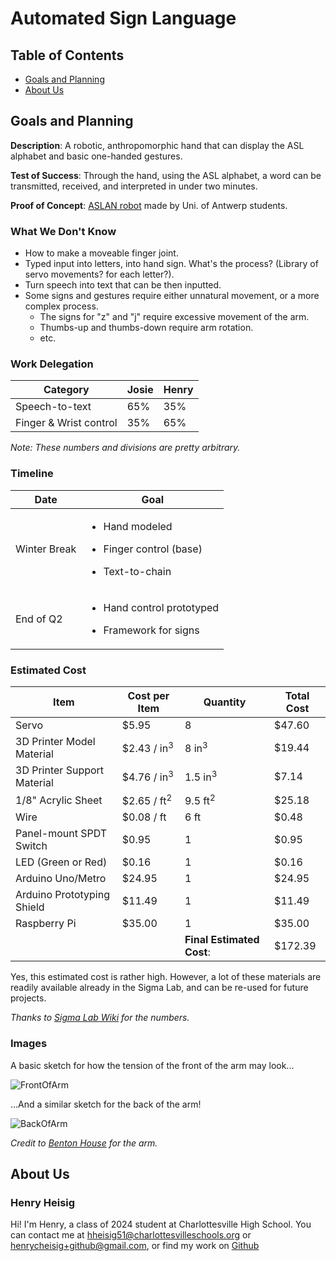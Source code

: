 # Automated Sign Language

## Table of Contents

- [Goals and Planning](#Goals-and-Planning)
- [About Us](#About-Us)

## Goals and Planning

**Description**: A robotic, anthropomorphic hand that can display the ASL alphabet and basic one-handed gestures.

**Test of Success**: Through the hand, using the ASL alphabet, a word can be transmitted, received, and interpreted in under two minutes.

**Proof of Concept**: [ASLAN robot](https://www.hubs.com/blog/theres-not-enough-sign-language-translators-so-these-students-3d-printed-a-humanoid-robot/) made by Uni. of Antwerp students.

### What We Don't Know

- How to make a moveable finger joint.
- Typed input into letters, into hand sign. What's the process? (Library of servo movements? for each letter?).
- Turn speech into text that can be then inputted.
- Some signs and gestures require either unnatural movement, or a more complex process.
  - The signs for "z" and "j" require excessive movement of the arm.
  - Thumbs-up and thumbs-down require arm rotation.
  - etc.

### Work Delegation

| Category               | Josie | Henry |
| ---------------------- | ----- | ----- |
| Speech-to-text         | 65%   | 35%   |
| Finger & Wrist control | 35%   | 65%   |

_Note: These numbers and divisions are pretty arbitrary._

### Timeline

| Date         | Goal                                                                                    |
| ------------ | --------------------------------------------------------------------------------------- |
| Winter Break | <ul><li>Hand modeled </ul> <ul><li>Finger control (base)</ul><ul><li>Text-to-chain</ul> |
| End of Q2    | <ul><li>Hand control prototyped</ul> <ul><li> Framework for signs</ul>                  |

### Estimated Cost

| Item                        | Cost per Item          | Quantity                  | Total Cost |
| --------------------------- | ---------------------- | ------------------------- | ---------- |
| Servo                       | $5.95                  | 8                         | $47.60     |
| 3D Printer Model Material   | $2.43 / in<sup>3</sup> | 8 in<sup>3</sup>          | $19.44     |
| 3D Printer Support Material | $4.76 / in<sup>3</sup> | 1.5 in<sup>3</sup>        | $7.14      |
| 1/8" Acrylic Sheet          | $2.65 / ft<sup>2</sup> | 9.5 ft<sup>2</sup>        | $25.18     |
| Wire                        | $0.08 / ft             | 6 ft                      | $0.48      |
| Panel-mount SPDT Switch     | $0.95                  | 1                         | $0.95      |
| LED (Green or Red)          | $0.16                  | 1                         | $0.16      |
| Arduino Uno/Metro           | $24.95                 | 1                         | $24.95     |
| Arduino Prototyping Shield  | $11.49                 | 1                         | $11.49     |
| Raspberry Pi                | $35.00                 | 1                         | $35.00     |
|                             |                        | **Final Estimated Cost**: | $172.39    |

Yes, this estimated cost is rather high. However, a lot of these materials are readily available already in the Sigma Lab, and can be re-used for future projects.

_Thanks to [Sigma Lab Wiki](http://wiki.chssigma.com/index.php?title=Sigma_Lab_Equipment_Costs) for the numbers._

### Images

A basic sketch for how the tension of the front of the arm may look...

![FrontOfArm](https://github.com/jmuss07/Automated-Sign-Language/blob/dec5cf5b68dd28cdcd7ed98c64007a657ec023e3/Images/Planning/FrontOfArm.png?raw=true)


...And a similar sketch for the back of the arm!

![BackOfArm](https://github.com/jmuss07/Automated-Sign-Language/blob/5fbd7c9bcdf45daa6b4d2411afcacc0b252cb9f5/Images/Planning/BackOfArm.png?raw=true)

*Credit to [Benton House](https://github.com/jhouse53) for the arm.*

## About Us

### **Henry Heisig**

Hi! I'm Henry, a class of 2024 student at Charlottesville High School. You can contact me at [hheisig51@charlottesvilleschools.org](mailto:hheisig51@charlottesvilleschools.org) or [henrycheisig+github@gmail.com](mailto:henrycheisig+github@gmail.com), or find my work on [Github](https://github.com/hheisig51)
